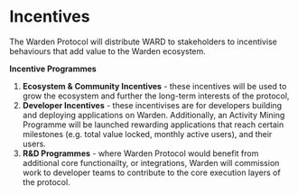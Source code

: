 # Incentives

The Warden Protocol will distribute WARD to stakeholders to incentivise behaviours that add value to the Warden ecosystem.

**Incentive Programmes**
 1. **Ecosystem & Community Incentives** - these incentives will be used to grow the ecosystem and further the long-term interests of the protocol,
 2. **Developer Incentives** - these incentivises are for developers building and deploying applications on Warden. Additionally, an Activity Mining Programme will be launched rewarding applications that reach certain milestones (e.g. total value locked, monthly active users), and their users.
 3. **R&D Programmes** - where Warden Protocol would benefit from additional core functionailty, or integrations, Warden will commission work to developer teams to contribute to the core execution layers of the protocol. 




